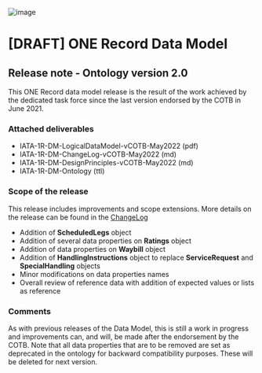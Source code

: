 ![image](https://user-images.githubusercontent.com/58464775/161543622-0c3ea890-b331-4a6b-86b7-fd41b08370eb.png)
# [DRAFT] ONE Record Data Model

## Release note - Ontology version 2.0


This ONE Record data model release is the result of the work achieved by the dedicated task force since the last version endorsed by the COTB in June 2021.

### Attached deliverables
* IATA-1R-DM-LogicalDataModel-vCOTB-May2022 (pdf)
* IATA-1R-DM-ChangeLog-vCOTB-May2022 (md)
* IATA-1R-DM-DesignPrinciples-vCOTB-May2022 (md)
* IATA-1R-DM-Ontology (ttl)

### Scope of the release
This release includes improvements and scope extensions. More details on the release can be found in the [ChangeLog](https://github.com/IATA-Cargo/ONE-Record/blob/clambert-update2022/May-2022-standard-forCOTBendorsement/Data-Model/IATA-1R-DM-ChangeLog-vCOTB-May2022.md)

* Addition of **ScheduledLegs** object
* Addition of several data properties on **Ratings** object
* Addition of data properties on **Waybill** object
* Addition of **HandlingInstructions** object to replace **ServiceRequest** and **SpecialHandling** objects
* Minor modifications on data properties names
* Overall review of reference data with addition of expected values or lists as reference

### Comments
As with previous releases of the Data Model, this is still a work in progress and improvements can, and will, be made after the endorsement by the COTB. Note that all data properties that are to be removed are set as deprecated in the ontology for backward compatibility purposes. These will be deleted for next version.

